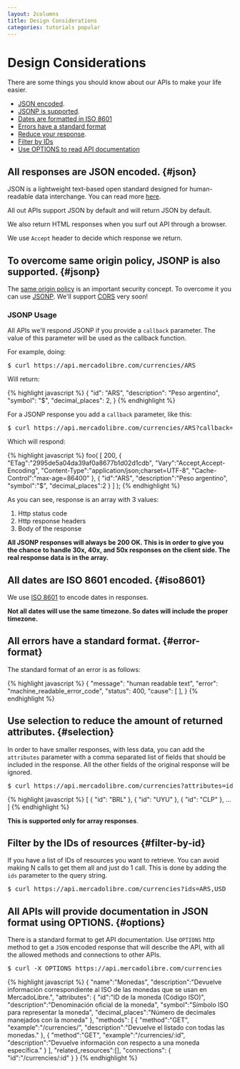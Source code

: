 ```yaml
---
layout: 2columns
title: Design Considerations
categories: tutorials popular
---
```


# Design Considerations

There are some things you should know about our APIs to make your life easier.

- [JSON encoded](#json).
- [JSONP is supported](#jsonp).
- [Dates are formatted in ISO 8601](#iso8601)
- [Errors have a standard format](#error-format)
- [Reduce your response](#selection).
- [Filter by IDs](#filter-by-id)
- [Use OPTIONS to read API documentation](#options)

## All responses are JSON encoded. {#json}
JSON is a lightweight text-based open standard designed for human-readable data interchange. You can read more [here](http://en.wikipedia.org/wiki/JSON).

All out APIs support JSON by default and will return JSON by default.

We also return HTML responses when you surf out API through a browser.

We use `Accept` header to decide which response we return.

## To overcome same origin policy, JSONP is also supported. {#jsonp}
The [same origin policy](http://en.wikipedia.org/wiki/Same_origin_policy) is an important security concept. To overcome it you can use [JSONP](http://en.wikipedia.org/wiki/JSONP).
We'll support [CORS](http://en.wikipedia.org/wiki/Cross-origin_resource_sharing) very soon!

### JSONP Usage
All APIs we'll respond JSONP if you provide a `callback` parameter. The value of this parameter will be used as the callback function.

For example, doing:

<pre class="terminal">$ curl https://api.mercadolibre.com/currencies/ARS</pre>

Will return:

{% highlight javascript %}
{
  "id": "ARS",
  "description": "Peso argentino",
  "symbol": "$",
  "decimal_places": 2,
}
{% endhighlight %}

For a JSONP response you add a `callback` parameter, like this:


<pre class="terminal">$ curl https://api.mercadolibre.com/currencies/ARS?callback=foo</pre>

Which will respond:

{% highlight javascript %}
foo(
    [
        200, 
        {
            "ETag":"2995de5a04da39af0a8677b1d02d1cdb",
            "Vary":"Accept,Accept-Encoding",
            "Content-Type":"application/json;charset=UTF-8",
            "Cache-Control":"max-age=86400"
        }, 
        {
            "id":"ARS",
            "description":"Peso argentino",
            "symbol":"$",
            "decimal_places":2
        }
    ]
);
{% endhighlight %}

As you can see, response is an array with 3 values:
1. Http status code
2. Http response headers
3. Body of the response

**All JSONP responses will always be 200 OK. This is in order to give you the chance to handle 30x, 40x, and 50x responses on the client side. The real response data is in the array.**

## All dates are ISO 8601 encoded. {#iso8601}

We use [ISO 8601](http://en.wikipedia.org/wiki/ISO_8601) to encode dates in responses.

**Not all dates will use the same timezone. So dates will include the proper timezone.**

## All errors have a standard format. {#error-format}

The standard format of an error is as follows:

{% highlight javascript %}
{
  "message": "human readable text",
  "error": "machine_readable_error_code",
  "status": 400,
  "cause": [
  ],
}
{% endhighlight %}

## Use selection to reduce the amount of returned attributes. {#selection}

In order to have smaller responses, with less data, you can add the `attributes` parameter with a comma separated list of fields that should be included in the response. All the other fields of the original response will be ignored.

<pre class="terminal">$ curl https://api.mercadolibre.com/currencies?attributes=id</pre>

{% highlight javascript %}
[
  {
    "id": "BRL"
  },
  {
    "id": "UYU"
  },
  {
    "id": "CLP"
  },
  ...
]
{% endhighlight %}

**This is supported only for array responses**.

## Filter by the IDs of resources {#filter-by-id}

If you have a list of IDs of resources you want to retrieve. You can avoid making N calls to get them all and just do 1 call. This is done by adding the `ids` parameter to the query string.

<pre class="terminal">$ curl https://api.mercadolibre.com/currencies?ids=ARS,USD</pre>


## All APIs will provide documentation in JSON format using OPTIONS. {#options}

There is a standard format to get API documentation. Use `OPTIONS` http method to get a `JSON` encoded response that will describe the API, with all the allowed methods and connections to other APIs.

<pre class="terminal">$ curl -X OPTIONS https://api.mercadolibre.com/currencies</pre>


{% highlight javascript %}
{
    "name":"Monedas",
    "description":"Devuelve información correspondiente al ISO de las monedas que se usan en MercadoLibre.",
    "attributes": {
        "id":"ID de la moneda (Código ISO)",
        "description":"Denominación oficial de la moneda",
        "symbol":"Símbolo ISO para representar la moneda",
        "decimal_places":"Número de decimales manejados con la moneda"
    },
    "methods": [
        {
            "method":"GET",
            "example":"/currencies/",
            "description":"Devuelve el listado con todas las monedas."
        },
        {
            "method":"GET",
            "example":"/currencies/:id",
            "description":"Devuelve información con respecto a una moneda específica."
        }
    ],
    "related_resources":[],
    "connections": {
        "id":"/currencies/:id"
    }
}
{% endhighlight %}
